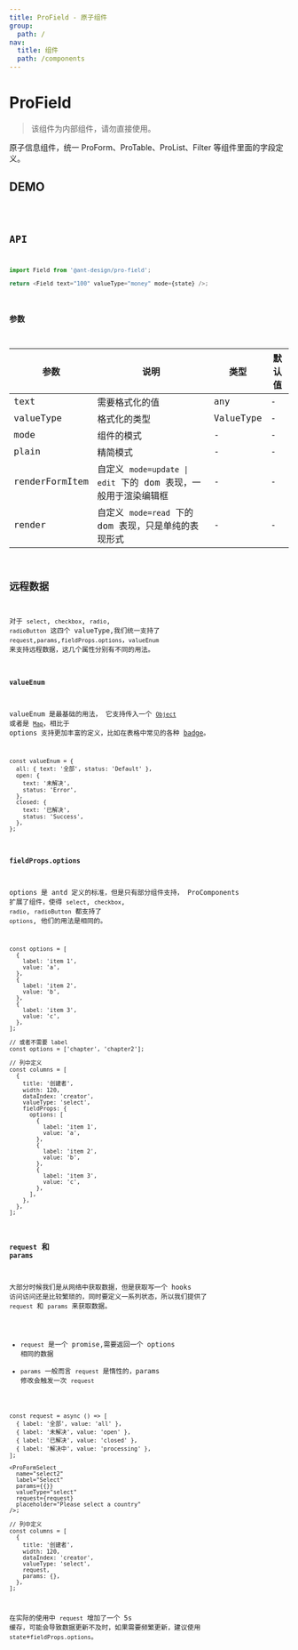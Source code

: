 ```yaml
---
title: ProField - 原子组件
group:
  path: /
nav:
  title: 组件
  path: /components
---
```


# ProField

> 该组件为内部组件，请勿直接使用。

原子信息组件，统一 ProForm、ProTable、ProList、Filter 等组件里面的字段定义。

## DEMO

<code src="./demos/base.tsx" />

## API

```typescript | pure
import Field from '@ant-design/pro-field';

return <Field text="100" valueType="money" mode={state} />;
```

### 参数

| 参数 | 说明 | 类型 | 默认值 |
| --- | --- | --- | --- |
| text | 需要格式化的值 | any | - |
| valueType | 格式化的类型 | ValueType | - |
| mode | 组件的模式 | - | - |
| plain | 精简模式 | - | - |
| renderFormItem | 自定义 `mode=update \| edit` 下的 dom 表现，一般用于渲染编辑框 | - | - |
| render | 自定义 `mode=read` 下的 dom 表现，只是单纯的表现形式 | - | - |

## 远程数据

对于 `select`, `checkbox`, `radio`, `radioButton` 这四个 valueType,我们统一支持了 `request`,`params`,`fieldProps.options`，`valueEnum` 来支持远程数据，这几个属性分别有不同的用法。

### `valueEnum`

valueEnum 是最基础的用法， 它支持传入一个 [`Object`](https://developer.mozilla.org/zh-CN/docs/Web/JavaScript/Reference/Global_Objects/Object) 或者是 [`Map`](https://developer.mozilla.org/zh-CN/docs/Web/JavaScript/Reference/Global_Objects/Map)，相比于 options 支持更加丰富的定义，比如在表格中常见的各种 [badge](https://ant.design/components/badge-cn/#Badge)。

```tsx | pure
const valueEnum = {
  all: { text: '全部', status: 'Default' },
  open: {
    text: '未解决',
    status: 'Error',
  },
  closed: {
    text: '已解决',
    status: 'Success',
  },
};
```

### `fieldProps.options`

options 是 antd 定义的标准，但是只有部分组件支持， ProComponents 扩展了组件，使得 `select`, `checkbox`, `radio`, `radioButton` 都支持了 `options`, 他们的用法是相同的。

```tsx | pure
const options = [
  {
    label: 'item 1',
    value: 'a',
  },
  {
    label: 'item 2',
    value: 'b',
  },
  {
    label: 'item 3',
    value: 'c',
  },
];

// 或者不需要 label
const options = ['chapter', 'chapter2'];

// 列中定义
const columns = [
  {
    title: '创建者',
    width: 120,
    dataIndex: 'creator',
    valueType: 'select',
    fieldProps: {
      options: [
        {
          label: 'item 1',
          value: 'a',
        },
        {
          label: 'item 2',
          value: 'b',
        },
        {
          label: 'item 3',
          value: 'c',
        },
      ],
    },
  },
];
```

### `request` 和 `params`

大部分时候我们是从网络中获取数据，但是获取写一个 hooks 访问访问还是比较繁琐的，同时要定义一系列状态，所以我们提供了 `request` 和 `params` 来获取数据。

- `request` 是一个 promise,需要返回一个 options 相同的数据
- `params` 一般而言 `request` 是惰性的，params 修改会触发一次 `request`

```tsx | pure
const request = async () => [
  { label: '全部', value: 'all' },
  { label: '未解决', value: 'open' },
  { label: '已解决', value: 'closed' },
  { label: '解决中', value: 'processing' },
];

<ProFormSelect
  name="select2"
  label="Select"
  params={{}}
  valueType="select"
  request={request}
  placeholder="Please select a country"
/>;

// 列中定义
const columns = [
  {
    title: '创建者',
    width: 120,
    dataIndex: 'creator',
    valueType: 'select',
    request,
    params: {},
  },
];
```

在实际的使用中 `request` 增加了一个 5s 缓存，可能会导致数据更新不及时，如果需要频繁更新，建议使用 `state`+`fieldProps.options`。
